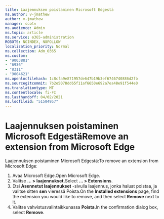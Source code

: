 ```yaml
---
title: Laajennuksen poistaminen Microsoft Edgestä
ms.author: v-jmathew
author: v-jmathew
manager: scotv
ms.audience: Admin
ms.topic: article
ms.service: o365-administration
ROBOTS: NOINDEX, NOFOLLOW
localization_priority: Normal
ms.collection: Adm_O365
ms.custom:
- "9003881"
- "6936"
- "8311"
- "9004621"
ms.openlocfilehash: 1c8cfa9e871957de647b19b3ef6746740886d2fb
ms.sourcegitcommit: 7b2e5078dd65f11af6650e692a7ea48e91f544e0
ms.translationtype: MT
ms.contentlocale: fi-FI
ms.lasthandoff: 04/02/2021
ms.locfileid: "51504957"
---
```

# <a name="remove-an-extension-from-microsoft-edge"></a><span data-ttu-id="fa0c3-102">Laajennuksen poistaminen Microsoft Edgestä</span><span class="sxs-lookup"><span data-stu-id="fa0c3-102">Remove an extension from Microsoft Edge</span></span>

<span data-ttu-id="fa0c3-103">Laajennuksen poistaminen Microsoft Edgestä:</span><span class="sxs-lookup"><span data-stu-id="fa0c3-103">To remove an extension from Microsoft Edge:</span></span>

1. <span data-ttu-id="fa0c3-104">Avaa Microsoft Edge.</span><span class="sxs-lookup"><span data-stu-id="fa0c3-104">Open Microsoft Edge.</span></span>
2. <span data-ttu-id="fa0c3-105">Valitse **... > laajennukset.**</span><span class="sxs-lookup"><span data-stu-id="fa0c3-105">Select **... > Extensions**.</span></span>
3. <span data-ttu-id="fa0c3-106">Etsi **Asennetut laajennukset** -sivulla laajennus, jonka haluat poistaa, ja valitse sitten **sen** vieressä Poista.</span><span class="sxs-lookup"><span data-stu-id="fa0c3-106">On the **Installed extensions** page, find the extension you would like to remove, and then select **Remove** next to it.</span></span>
4. <span data-ttu-id="fa0c3-107">Valitse vahvistusvalintaikkunassa **Poista.**</span><span class="sxs-lookup"><span data-stu-id="fa0c3-107">In the confirmation dialog box, select **Remove**.</span></span>
